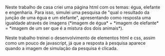 Neste trabalho de casa criei uma página html com os temas: égua, elefante e engenharia.
Para isso, simulei uma pesquisa de "qual o resultado da junção de uma égua e um elefante", apresentando como resposta uma igualdade através de imagens (\*imagem de égua* + \*imagem de elefante* = \*imagem de um ser que é a mistura dos dois animais\*).

Neste trabalho treinei o desenvolvimento de elementos html e css, assim como um pouco de javascript, já que a resposta à pesquisa aparece quando a imagem de simulação da pesquisa é clicada.
